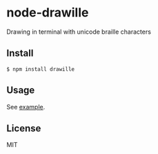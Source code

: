 node-drawille
=============

Drawing in terminal with unicode braille characters

## Install

```
$ npm install drawille
```

## Usage

See [example](example.js).

## License

MIT
